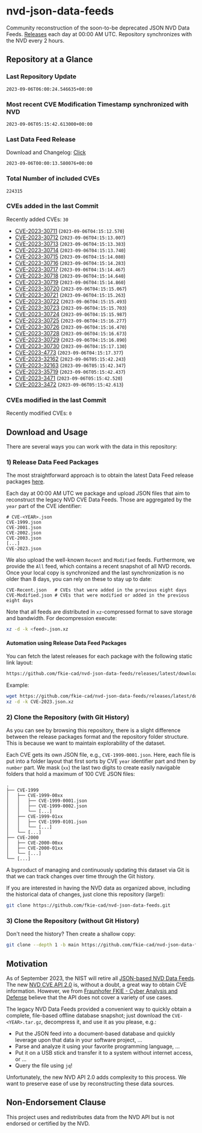 # nvd-json-data-feeds

Community reconstruction of the soon-to-be deprecated JSON NVD Data Feeds. 
[Releases](https://github.com/fkie-cad/nvd-json-data-feeds/releases/latest) each day at 00:00 AM UTC.
Repository synchronizes with the NVD every 2 hours.

## Repository at a Glance

### Last Repository Update

```plain
2023-09-06T06:00:24.546635+00:00
```

### Most recent CVE Modification Timestamp synchronized with NVD

```plain
2023-09-06T05:15:42.613000+00:00
```

### Last Data Feed Release

Download and Changelog: [Click](https://github.com/fkie-cad/nvd-json-data-feeds/releases/latest)

```plain
2023-09-06T00:00:13.580076+00:00
```

### Total Number of included CVEs

```plain
224315
```

### CVEs added in the last Commit

Recently added CVEs: `30`

* [CVE-2023-30711](CVE-2023/CVE-2023-307xx/CVE-2023-30711.json) (`2023-09-06T04:15:12.570`)
* [CVE-2023-30712](CVE-2023/CVE-2023-307xx/CVE-2023-30712.json) (`2023-09-06T04:15:13.007`)
* [CVE-2023-30713](CVE-2023/CVE-2023-307xx/CVE-2023-30713.json) (`2023-09-06T04:15:13.383`)
* [CVE-2023-30714](CVE-2023/CVE-2023-307xx/CVE-2023-30714.json) (`2023-09-06T04:15:13.740`)
* [CVE-2023-30715](CVE-2023/CVE-2023-307xx/CVE-2023-30715.json) (`2023-09-06T04:15:14.080`)
* [CVE-2023-30716](CVE-2023/CVE-2023-307xx/CVE-2023-30716.json) (`2023-09-06T04:15:14.283`)
* [CVE-2023-30717](CVE-2023/CVE-2023-307xx/CVE-2023-30717.json) (`2023-09-06T04:15:14.467`)
* [CVE-2023-30718](CVE-2023/CVE-2023-307xx/CVE-2023-30718.json) (`2023-09-06T04:15:14.640`)
* [CVE-2023-30719](CVE-2023/CVE-2023-307xx/CVE-2023-30719.json) (`2023-09-06T04:15:14.860`)
* [CVE-2023-30720](CVE-2023/CVE-2023-307xx/CVE-2023-30720.json) (`2023-09-06T04:15:15.067`)
* [CVE-2023-30721](CVE-2023/CVE-2023-307xx/CVE-2023-30721.json) (`2023-09-06T04:15:15.263`)
* [CVE-2023-30722](CVE-2023/CVE-2023-307xx/CVE-2023-30722.json) (`2023-09-06T04:15:15.493`)
* [CVE-2023-30723](CVE-2023/CVE-2023-307xx/CVE-2023-30723.json) (`2023-09-06T04:15:15.703`)
* [CVE-2023-30724](CVE-2023/CVE-2023-307xx/CVE-2023-30724.json) (`2023-09-06T04:15:15.987`)
* [CVE-2023-30725](CVE-2023/CVE-2023-307xx/CVE-2023-30725.json) (`2023-09-06T04:15:16.277`)
* [CVE-2023-30726](CVE-2023/CVE-2023-307xx/CVE-2023-30726.json) (`2023-09-06T04:15:16.470`)
* [CVE-2023-30728](CVE-2023/CVE-2023-307xx/CVE-2023-30728.json) (`2023-09-06T04:15:16.673`)
* [CVE-2023-30729](CVE-2023/CVE-2023-307xx/CVE-2023-30729.json) (`2023-09-06T04:15:16.890`)
* [CVE-2023-30730](CVE-2023/CVE-2023-307xx/CVE-2023-30730.json) (`2023-09-06T04:15:17.130`)
* [CVE-2023-4773](CVE-2023/CVE-2023-47xx/CVE-2023-4773.json) (`2023-09-06T04:15:17.377`)
* [CVE-2023-32162](CVE-2023/CVE-2023-321xx/CVE-2023-32162.json) (`2023-09-06T05:15:42.243`)
* [CVE-2023-32163](CVE-2023/CVE-2023-321xx/CVE-2023-32163.json) (`2023-09-06T05:15:42.347`)
* [CVE-2023-35719](CVE-2023/CVE-2023-357xx/CVE-2023-35719.json) (`2023-09-06T05:15:42.437`)
* [CVE-2023-3471](CVE-2023/CVE-2023-34xx/CVE-2023-3471.json) (`2023-09-06T05:15:42.520`)
* [CVE-2023-3472](CVE-2023/CVE-2023-34xx/CVE-2023-3472.json) (`2023-09-06T05:15:42.613`)


### CVEs modified in the last Commit

Recently modified CVEs: `0`



## Download and Usage

There are several ways you can work with the data in this repository:

### 1) Release Data Feed Packages

The most straightforward approach is to obtain the latest Data Feed release packages [here](https://github.com/fkie-cad/nvd-json-data-feeds/releases/latest).

Each day at 00:00 AM UTC we package and upload JSON files that aim to reconstruct the legacy NVD CVE Data Feeds.
Those are aggregated by the `year` part of the CVE identifier:

```
# CVE-<YEAR>.json
CVE-1999.json
CVE-2001.json
CVE-2002.json
CVE-2003.json
[...]
CVE-2023.json
```

We also upload the well-known `Recent` and `Modified` feeds.
Furthermore, we provide the `All` feed, which contains a recent snapshot of all NVD records.
Once your local copy is synchronized and the last synchronization is no older than 8 days, you can rely on these to stay up to date:

```plain
CVE-Recent.json   # CVEs that were added in the previous eight days
CVE-Modified.json # CVEs that were modified or added in the previous eight days
```

Note that all feeds are distributed in `xz`-compressed format to save storage and bandwidth.
For decompression execute:

```sh
xz -d -k <feed>.json.xz
```


#### Automation using Release Data Feed Packages

You can fetch the latest releases for each package with the following static link layout:

```sh
https://github.com/fkie-cad/nvd-json-data-feeds/releases/latest/download/CVE-<YEAR>.json.xz
```

Example:

```sh
wget https://github.com/fkie-cad/nvd-json-data-feeds/releases/latest/download/CVE-2023.json.xz
xz -d -k CVE-2023.json.xz
```

### 2) Clone the Repository (with Git History)

As you can see by browsing this repository, there is a slight difference between the release packages format and the repository folder structure.
This is because we want to maintain explorability of the dataset.

Each CVE gets its own JSON file, e.g., `CVE-1999-0001.json`.
Here, each file is put into a folder layout that first sorts by CVE `year` identifier part and then by `number` part.
We mask (`xx`) the last two digits to create easily navigable folders that hold a maximum of 100 CVE JSON files:

```plain
.
├── CVE-1999
│   ├── CVE-1999-00xx
│   │   ├── CVE-1999-0001.json
│   │   ├── CVE-1999-0002.json
│   │   └── [...]
│   ├── CVE-1999-01xx
│   │   ├── CVE-1999-0101.json
│   │   └── [...]
│   └── [...]
├── CVE-2000
│   ├── CVE-2000-00xx
│   ├── CVE-2000-01xx
│   └── [...]
└── [...]
```

A byproduct of managing and continuously updating this dataset via Git is that we can track changes over time through the Git history.

If you are interested in having the NVD data as organized above, including the historical data of changes, just clone this repository (large!):

```sh
git clone https://github.com/fkie-cad/nvd-json-data-feeds.git
```

### 3) Clone the Repository (without Git History)

Don't need the history? Then create a shallow copy:

```sh
git clone --depth 1 -b main https://github.com/fkie-cad/nvd-json-data-feeds.git
```

## Motivation

As of September 2023, the NIST will retire all [JSON-based NVD Data Feeds](https://nvd.nist.gov/vuln/data-feeds#divRetirementBanner-1).
The new [NVD CVE API 2.0](https://nvd.nist.gov/developers/vulnerabilities) is, without a doubt, a great way to obtain CVE information.
However, we from [Fraunhofer FKIE - Cyber Analysis and Defense](https://www.fkie.fraunhofer.de/en/departments/cad.html) believe that the API does not cover a variety of use cases.

The legacy NVD Data Feeds provided a convenient way to quickly obtain a complete, file-based offline database snapshot; just download the `CVE-<YEAR>.tar.gz`, decompress it, and use it as you please, e.g.:

* Put the JSON feed into a document-based database and quickly leverage upon that data in your software project, ...
* Parse and analyze it using your favorite programming language, ...
* Put it on a USB stick and transfer it to a system without internet access, or ...
* Query the file using `jq`!

Unfortunately, the new NVD API 2.0 adds complexity to this process.
We want to preserve ease of use by reconstructing these data sources.

## Non-Endorsement Clause

This project uses and redistributes data from the NVD API but is not endorsed or certified by the NVD.